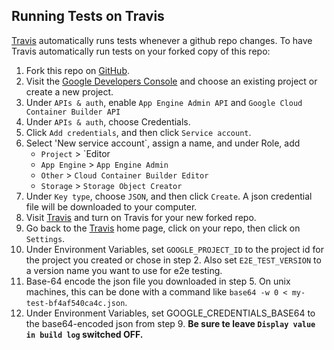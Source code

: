 ## Running Tests on Travis

[Travis](https://travis-ci.org/) automatically runs tests whenever a github
repo changes.  To have Travis automatically run tests on your forked copy
of this repo:

1.  Fork this repo on [GitHub](https://github.com/).
1.  Visit the
    [Google Developers Console](https://console.developers.google.com/) and
    choose an existing project or create a new project.
1.  Under `APIs & auth`, enable `App Engine Admin API` and
   `Google Cloud Container Builder API`
1.  Under `APIs & auth`, choose Credentials.
1.  Click `Add credentials`, and then click `Service account`.
1.  Select 'New service account`, assign a name, and under Role, add
    - `Project` > `Editor
    - `App Engine` > `App Engine Admin`
    - `Other` > `Cloud Container Builder Editor`
    - `Storage` > `Storage Object Creator`
1.  Under `Key type`, choose `JSON`, and then click `Create`.  A json credential
    file will be downloaded to your computer.
1.  Visit [Travis](https://travis-ci.org/profile ) and turn on Travis for your
    new forked repo.
1.  Go back to the [Travis](https://travis-ci.org/) home page, click on your
    repo, then click on `Settings`.
1.  Under Environment Variables, set `GOOGLE_PROJECT_ID` to the
    project id for the project you created or chose in step 2. Also
    set `E2E_TEST_VERSION` to a version name you want to use for e2e
    testing.
1.  Base-64 encode the json file you downloaded in step 5.  On unix machines,
    this can be done with a command like
    `base64 -w 0 < my-test-bf4af540ca4c.json`.
1.  Under Environment Variables, set GOOGLE_CREDENTIALS_BASE64 to the
    base64-encoded json from step 9.  **Be sure te leave `Display value in build
    log` switched OFF.**

